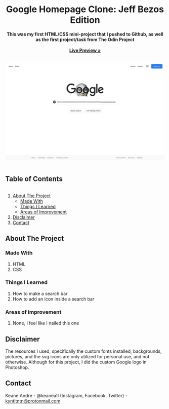 
<p align="center">
  <h1 align="center">Google Homepage Clone: Jeff Bezos Edition</h1>
  <p align="center">
    <strong>This was my first HTML/CSS mini-project that I pushed to Github, as well as the first project/task from The Odin Project</strong>
     <br /><br />
    <a href="https://keaneatl.github.io/google-homepage/" target="_blank"><strong>Live Preview »</strong></a>
    <br /><br />
  </p>
</p>

<a href="https://keaneatl.github.io/google-homepage/" target="_blank"><img src="/images/livepreview.png" alt="Google homepage Live Preview"></a>

<h2 style="display: inline-block">Table of Contents</h2>
<ol>
  <li>
    <a href="#about-the-project">About The Project</a>
    <ul>
      <li><a href="#made-with">Made With</a></li>
      <li><a href="#things-i-learned">Things I Learned</a></li>
      <li><a href="#areas-of-improvement">Areas of Improvement</a></li>
    </ul>
  </li>

  <li><a href="#disclaimer">Disclaimer</a></li>
  <li><a href="#contact">Contact</a></li>
</ol>

## About The Project
### Made With
1. HTML
2. CSS

### Things I Learned
1. How to make a search bar
2. How to add an icon inside a search bar

### Areas of improvement
1. None, I feel like I nailed this one

## Disclaimer
The resources I used, specifically the custom fonts installed, backgrounds, pictures, and the svg icons are only utilized for personal use, and not otherwise. Although for this project, I did the custom Google logo in Photoshop. 

## Contact
Keane Andre - @keaneatl (Instagram, Facebook, Twitter) - <a href="mailto:kyntltntn@protonmail.com">kyntltntn@protonmail.com</a>

